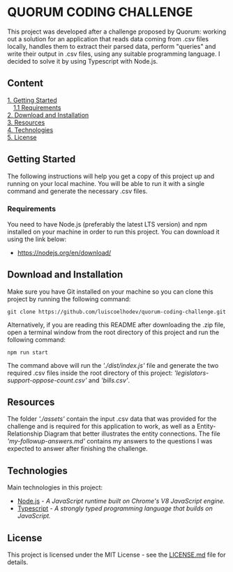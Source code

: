 # QUORUM CODING CHALLENGE

This project was developed after a challenge proposed by Quorum: working out a solution for an application that reads data coming from .csv files locally, handles them to extract their parsed data, perform "queries" and write their output in .csv files, using any suitable programming language. I decided to solve it by using Typescript with Node.js.

## Content
[1. Getting Started](#getting-started)   
&emsp;[1.1 Requirements](#requirements)   
[2. Download and Installation](#download-and-installation)  
[3. Resources](#resources)      
[4. Technologies](#technologies)   
[5. License](#license)   

## Getting Started

The following instructions will help you get a copy of this project up and running on your local machine. You will be able to run it with a single command and generate the necessary .csv files.

### Requirements

You need to have Node.js (preferably the latest LTS version) and npm installed on your machine in order to run this project. You can download it using the link below:

- https://nodejs.org/en/download/

## Download and Installation

Make sure you have Git installed on your machine so you can clone this project by running the following command:

```
git clone https://github.com/luiscoelhodev/quorum-coding-challenge.git
```

Alternatively, if you are reading this README after downloading the .zip file, open a terminal window from the root directory of this project and run the following command:

```
npm run start
```

The command above will run the *'./dist/index.js'* file and generate the two required .csv files inside the root directory of this project: *'legislators-support-oppose-count.csv'* and *'bills.csv'*.

## Resources

The folder *'./assets'* contain the input .csv data that was provided for the challenge and is required for this application to work, as well as a Entity-Relationship Diagram that better illustrates the entity connections. The file *'my-followup-answers.md'* contains my answers to the questions I was expected to answer after finishing the challenge.

## Technologies  

Main technologies in this project:
- [Node.js](https://nodejs.org/en/) - *A JavaScript runtime built on Chrome's V8 JavaScript engine.*
- [Typescript](https://www.typescriptlang.org/) - *A strongly typed programming language that builds on JavaScript.*

## License
This project is licensed under the MIT License - see the [LICENSE.md](LICENSE) file for details.
